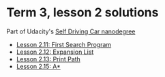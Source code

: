 # Term 3, lesson 2 solutions

Part of Udacity's [Self Driving Car nanodegree](https://udacity.com/course/self-driving-car-engineer-nanodegree--nd013)

- [Lesson 2.11: First Search Program](lesson2.11.py)
- [Lesson 2.12: Expansion List](lesson2.12.py)
- [Lesson 2.13: Print Path](lesson2.13.py)
- [Lesson 2.15: A*](lesson2.15.py)

